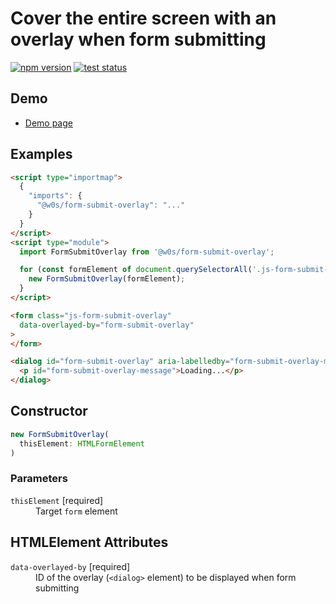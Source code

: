 # Cover the entire screen with an overlay when form submitting

[![npm version](https://badge.fury.io/js/%40w0s%2Fform-submit-overlay.svg)](https://www.npmjs.com/package/@w0s/form-submit-overlay)
[![test status](https://github.com/SaekiTominaga/frontend/actions/workflows/form-submit-overlay-test.yml/badge.svg)](https://github.com/SaekiTominaga/frontend/actions/workflows/form-submit-overlay-test.yml)

## Demo

- [Demo page](https://saekitominaga.github.io/frontend/packages/form-submit-overlay/demo/)

## Examples

```HTML
<script type="importmap">
  {
    "imports": {
      "@w0s/form-submit-overlay": "..."
    }
  }
</script>
<script type="module">
  import FormSubmitOverlay from '@w0s/form-submit-overlay';

  for (const formElement of document.querySelectorAll('.js-form-submit-overlay')) {
    new FormSubmitOverlay(formElement);
  }
</script>

<form class="js-form-submit-overlay"
  data-overlayed-by="form-submit-overlay"
>
</form>

<dialog id="form-submit-overlay" aria-labelledby="form-submit-overlay-message" aria-describedby="form-submit-overlay-message">
  <p id="form-submit-overlay-message">Loading...</p>
</dialog>
```

## Constructor

```TypeScript
new FormSubmitOverlay(
  thisElement: HTMLFormElement
)
```

### Parameters

<dl>
<dt><code>thisElement</code> [required]</dt>
<dd>Target <code>form</code> element</dd>
</dl>

## HTMLElement Attributes

<dl>
<dt><code>data-overlayed-by</code> [required]</dt>
<dd>ID of the overlay (<code>&lt;dialog&gt;</code> element) to be displayed when form submitting</dd>
</dl>
